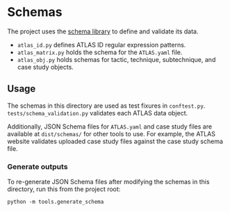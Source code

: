# Schemas

The project uses the [schema library](https://github.com/keleshev/schema) to define and validate its data.

- `atlas_id.py` defines ATLAS ID regular expression patterns.
- `atlas_matrix.py` holds the schema for the `ATLAS.yaml` file.
- `atlas_obj.py` holds schemas for tactic, technique, subtechnique, and case study objects.

## Usage

The schemas in this directory are used as test fixures in `conftest.py`. `tests/schema_validation.py` validates each ATLAS data object.

Additionally, JSON Schema files for `ATLAS.yaml` and case study files are available at `dist/schemas/` for other tools to use.  For example, the ATLAS website validates uploaded case study files against the case study schema file.

### Generate outputs

To re-generate JSON Schema files after modifying the schemas in this directory, run this from the project root:
```
python -m tools.generate_schema
```
